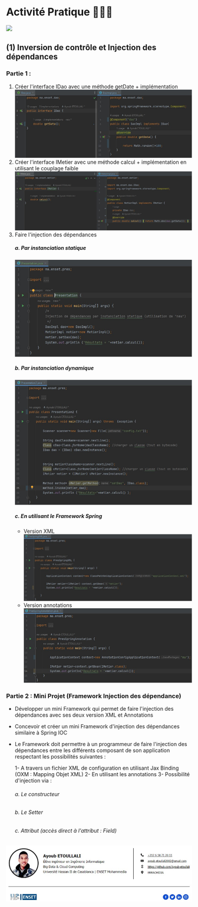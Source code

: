 # Activité Pratique 👨🏻‍💻
![](https://miro.medium.com/max/647/1*PBTTH5RGrfT1RBXxr989XQ.png)

## (1) Inversion de contrôle et Injection des dépendances

### Partie 1 :
1. Créer l'interface IDao avec une méthode getDate + implémentation
![](Activité%20Pratique%20N°%201/images/1.jpg)
2. Créer l'interface IMetier avec une méthode calcul + implémentation en utilisant le couplage faible
![](Activité%20Pratique%20N°%201/images/2.jpg)
3. Faire l'injection des dépendances          
   ##### a. Par instanciation statique 
      ![](Activité%20Pratique%20N°%201/images/3.a..jpg) 
   ##### b. Par instanciation dynamique   
      ![](Activité%20Pratique%20N°%201/images/3.b..jpg)
   ##### c. En utilisant le Framework Spring
      - Version XML
      ![](Activité%20Pratique%20N°%201/images/3.c.1..jpg)
      - Version annotations
      ![](Activité%20Pratique%20N°%201/images/3.c.2..jpg)
              
### Partie 2 : Mini Projet (Framework Injection des dépendance)
- Développer un mini Framework qui permet de faire l'injection des dépendances avec ses deux version XML et Annotations
- Concevoir et créer un mini Framework d'injection des dépendances similaire à Spring IOC
- Le Framework doit permettre à un programmeur de faire l'injection des dépendances entre les différents composant de son application respectant les possibilités suivantes : 

   1- A travers un fichier XML de configuration en utilisant Jax Binding (OXM : Mapping Objet XML)
   2- En utilisant les annotations
   3- Possibilité d'injection via :
   ###### a. Le constructeur
   ###### b. Le Setter
   ###### c. Attribut (accès direct à l'attribut : Field)

![](ayoub.jpg)

